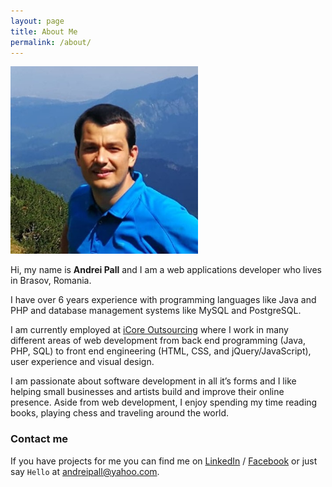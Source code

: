 ```yaml
---
layout: page
title: About Me
permalink: /about/
---
```

<img id="about-image" src="/assets/img/andrei.jpg" width=300 height=300 />

Hi, my name is <strong>Andrei Pall</strong> and I am a web applications developer who lives in Brasov, Romania.

I have over 6 years experience with programming languages like Java and PHP and database management systems like MySQL and PostgreSQL.

I am currently employed at <a href="https://www.icore.ro" target="_blank">iCore Outsourcing</a> where I work in many different areas of web development from back end programming (Java, PHP, SQL) to front end engineering (HTML, CSS, and jQuery/JavaScript), user experience and visual design.

I am passionate about software development in all it’s forms and I like helping small businesses and artists build and improve their online presence. Aside from web development, I enjoy spending my time reading books, playing chess and traveling around the world.

### Contact me

If you have projects for me you can find me on [LinkedIn][linkedin] / [Facebook][facebook] or just say `Hello` at <a href="mailto:andreipall@yahoo.com">andreipall@yahoo.com</a>.

[linkedin]: https://www.linkedin.com/pub/pall-andrei/38/37b/232
[facebook]: https://www.facebook.com/andreipall


